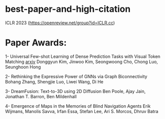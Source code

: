 # best-paper-and-high-citation

ICLR 2023 (https://openreview.net/group?id=ICLR.cc)
# Paper Awards:
1- Universal Few-shot Learning of Dense Prediction Tasks with Visual Token Matching [arxiv](https://arxiv.org/abs/2303.14969)
Donggyun Kim, Jinwoo Kim, Seongwoong Cho, Chong Luo, Seunghoon Hong

2- Rethinking the Expressive Power of GNNs via Graph Biconnectivity
Bohang Zhang, Shengjie Luo, Liwei Wang, Di He

3- DreamFusion: Text-to-3D using 2D Diffusion
Ben Poole, Ajay Jain, Jonathan T. Barron, Ben Mildenhall

4- Emergence of Maps in the Memories of Blind Navigation Agents
Erik Wijmans, Manolis Savva, Irfan Essa, Stefan Lee, Ari S. Morcos, Dhruv Batra
